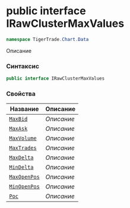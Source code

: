 
# public interface IRawClusterMaxValues
```csharp
namespace TigerTrade.Chart.Data
```



Описание

### Синтаксис
```csharp
public interface IRawClusterMaxValues
```


### Свойства
| Название | Описание |
| --- | --- |
| [`MaxBid`](./IRawClusterMaxValues.cs/Свойства/MaxBid.md) | *Описание* |
| [`MaxAsk`](./IRawClusterMaxValues.cs/Свойства/MaxAsk.md) | *Описание* |
| [`MaxVolume`](./IRawClusterMaxValues.cs/Свойства/MaxVolume.md) | *Описание* |
| [`MaxTrades`](./IRawClusterMaxValues.cs/Свойства/MaxTrades.md) | *Описание* |
| [`MaxDelta`](./IRawClusterMaxValues.cs/Свойства/MaxDelta.md) | *Описание* |
| [`MinDelta`](./IRawClusterMaxValues.cs/Свойства/MinDelta.md) | *Описание* |
| [`MaxOpenPos`](./IRawClusterMaxValues.cs/Свойства/MaxOpenPos.md) | *Описание* |
| [`MinOpenPos`](./IRawClusterMaxValues.cs/Свойства/MinOpenPos.md) | *Описание* |
| [`Poc`](./IRawClusterMaxValues.cs/Свойства/Poc.md) | *Описание* |



